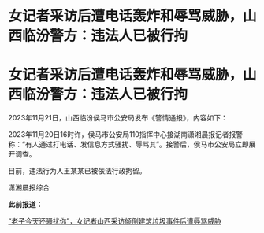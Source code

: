 # 女记者采访后遭电话轰炸和辱骂威胁，山西临汾警方：违法人已被行拘

# 女记者采访后遭电话轰炸和辱骂威胁，山西临汾警方：违法人已被行拘

2023年11月21日，山西临汾侯马市公安局发布《警情通报》，内容如下：

2023年11月20日16时许，侯马市公安局110指挥中心接湖南潇湘晨报记者报警称：“有人通过打电话、发信息方式骚扰、辱骂其”。接警后，侯马市公安局立即展开调查。

目前，违法行为人王某某已被依法行政拘留。

潇湘晨报综合

**此前报道：**

[“老子今天还骚扰你”，女记者山西采访倾倒建筑垃圾事件后遭辱骂威胁](https://news.qq.com/rain/a/20231120A069JZ00)

